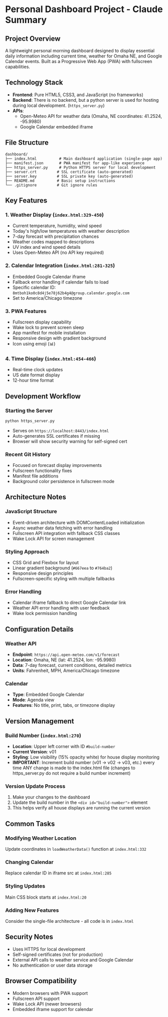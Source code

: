# Personal Dashboard Project - Claude Summary

## Project Overview
A lightweight personal morning dashboard designed to display essential daily information including current time, weather for Omaha NE, and Google Calendar events. Built as a Progressive Web App (PWA) with fullscreen capabilities.

## Technology Stack
- **Frontend**: Pure HTML5, CSS3, and JavaScript (no frameworks)
- **Backend**: There is no backend, but a python server is used for hosting during local development. (`https_server.py`)
- **APIs**:
  - Open-Meteo API for weather data (Omaha, NE coordinates: 41.2524, -95.9980)
  - Google Calendar embedded iframe

## File Structure
```
dashboard/
├── index.html          # Main dashboard application (single-page app)
├── manifest.json       # PWA manifest for app-like experience
├── https_server.py     # Python HTTPS server for local development
├── server.crt         # SSL certificate (auto-generated)
├── server.key         # SSL private key (auto-generated)
├── README.md          # Basic setup instructions
└── .gitignore         # Git ignore rules
```

## Key Features

### 1. Weather Display (`index.html:329-450`)
- Current temperature, humidity, wind speed
- Today's high/low temperatures with weather description
- 7-day forecast with precipitation chances
- Weather codes mapped to descriptions
- UV index and wind speed details
- Uses Open-Meteo API (no API key required)

### 2. Calendar Integration (`index.html:281-325`)
- Embedded Google Calendar iframe
- Fallback error handling if calendar fails to load
- Specific calendar ID: `8mtboh1ko0c8d4j5e78j62b4g4@group.calendar.google.com`
- Set to America/Chicago timezone

### 3. PWA Features
- Fullscreen display capability
- Wake lock to prevent screen sleep
- App manifest for mobile installation
- Responsive design with gradient background
- Icon using emoji (📊)

### 4. Time Display (`index.html:454-466`)
- Real-time clock updates
- US date format display
- 12-hour time format

## Development Workflow

### Starting the Server
```bash
python https_server.py
```
- Serves on `https://localhost:8443/index.html`
- Auto-generates SSL certificates if missing
- Browser will show security warning for self-signed cert

### Recent Git History
- Focused on forecast display improvements
- Fullscreen functionality fixes
- Manifest file additions
- Background color persistence in fullscreen mode

## Architecture Notes

### JavaScript Structure
- Event-driven architecture with DOMContentLoaded initialization
- Async weather data fetching with error handling
- Fullscreen API integration with fallback CSS classes
- Wake Lock API for screen management

### Styling Approach
- CSS Grid and Flexbox for layout
- Linear gradient background (`#667eea` to `#764ba2`)
- Responsive design principles
- Fullscreen-specific styling with multiple fallbacks

### Error Handling
- Calendar iframe fallback to direct Google Calendar link
- Weather API error handling with user feedback
- Wake lock permission handling

## Configuration Details

### Weather API
- **Endpoint**: `https://api.open-meteo.com/v1/forecast`
- **Location**: Omaha, NE (lat: 41.2524, lon: -95.9980)
- **Data**: 7-day forecast, current conditions, detailed metrics
- **Units**: Fahrenheit, MPH, America/Chicago timezone

### Calendar
- **Type**: Embedded Google Calendar
- **Mode**: Agenda view
- **Features**: No title, print, tabs, or timezone display

## Version Management

### Build Number (`index.html:270`)
- **Location**: Upper left corner with ID `#build-number`
- **Current Version**: v01
- **Styling**: Low visibility (15% opacity white) for house display monitoring
- **IMPORTANT**: Increment build number (v01 → v02 → v03, etc.) every time ANY change is made to the index.html file (changes to https_server.py do not require a build number increment)

### Version Update Process
1. Make your changes to the dashboard
2. Update the build number in the `<div id="build-number">` element
3. This helps verify all house displays are running the current version

## Common Tasks

### Modifying Weather Location
Update coordinates in `loadWeatherData()` function at `index.html:332`

### Changing Calendar
Replace calendar ID in iframe src at `index.html:285`

### Styling Updates
Main CSS block starts at `index.html:20`

### Adding New Features
Consider the single-file architecture - all code is in `index.html`

## Security Notes
- Uses HTTPS for local development
- Self-signed certificates (not for production)
- External API calls to weather service and Google Calendar
- No authentication or user data storage

## Browser Compatibility
- Modern browsers with PWA support
- Fullscreen API support
- Wake Lock API (newer browsers)
- Embedded iframe support for calendar